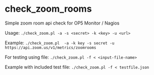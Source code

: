 # check_zoom_rooms
Simple zoom room api check for OP5 Monitor / Nagios

Usage:
`./check_zoom.pl -a -s <secret> -k <key> -u <url>`

Example:
`./check_zoom.pl  -a -k key -s secret -u https://api.zoom.us/v1/metrics/zoomrooms`

For testing using file:
`./check_zoom.pl -f < <input-file-name>`

Example with included test file:
`./check_zoom.pl -f < testfile.json`

